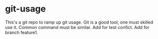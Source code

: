 # git-usage
This's a git repo to ramp up git usage.
Git is a good tool, one must skilled use it.
Common command must be similar.
Add for test confict.
Add for branch feature1.
